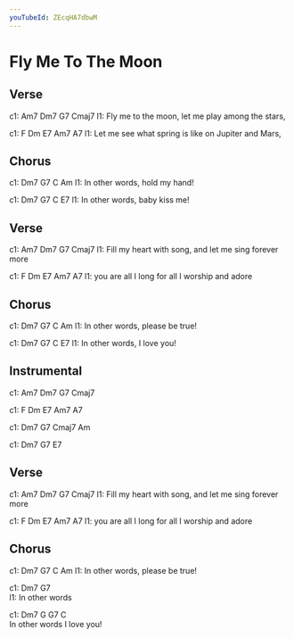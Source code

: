 ```yaml
---
youTubeId: ZEcqHA7dbwM
---
```


# Fly Me To The Moon

## Verse 

c1: Am7           Dm7          G7             Cmaj7
l1: Fly me to the moon, let me play among the stars,

c1: F               Dm                E7          Am7  A7
l1: Let me see what spring is like on Jupiter and Mars,

## Chorus 

c1:    Dm7        G7         C   Am
l1: In other words,  hold my hand!

c1:    Dm7        G7     C       E7
l1: In other words, baby kiss me!

## Verse 

c1: Am7                Dm7              G7           Cmaj7
l1: Fill my heart with song, and let me sing forever more

c1: F             Dm             E7           Am7   A7
l1: you are all I long for all I worship and adore


## Chorus 

c1:    Dm7        G7           C   Am
l1: In other words,  please be true!

c1:    Dm7        G7       C       E7
l1: In other words, I love you!

## Instrumental 

c1: Am7   Dm7   G7   Cmaj7

c1: F     Dm    E7  Am7  A7  

c1: Dm7   G7    Cmaj7   Am  

c1: Dm7   G7    E7  

## Verse 

c1: Am7                Dm7              G7           Cmaj7
l1: Fill my heart with song, and let me sing forever more

c1: F             Dm             E7           Am7   A7
l1: you are all I long for all I worship and adore

## Chorus 

c1:    Dm7       G7            C    Am
l1: In other words,  please be true!

c1:    Dm7       G7  
l1: In other words

c1:    Dm7          G G7   C  
In other words  I love you!
